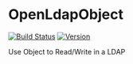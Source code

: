 # OpenLdapObject
[![Build Status](https://travis-ci.org/OpenLdapObject/OpenLdapObject.svg?branch=master)](https://travis-ci.org/OpenLdapObject/OpenLdapObject)
[![Version](https://img.shields.io/packagist/v/openldapobject/openldapobject.svg?style=flat)](https://packagist.org/packages/openldapobject/openldapobject)

Use Object to Read/Write in a LDAP
